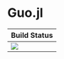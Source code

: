 # Guo.jl

|  **Build Status**                |
|:---------------------------------|
|  [![][actions-img]][actions-url] |


[actions-img]: https://github.com/wookay/Guo.jl/workflows/CI/badge.svg
[actions-url]: https://github.com/wookay/Guo.jl/actions
